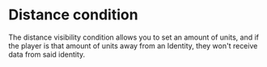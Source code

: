 # Distance condition

The distance visibility condition allows you to set an amount of units, and if the player is that amount of units away from an Identity, they won't receive data from said identity.
